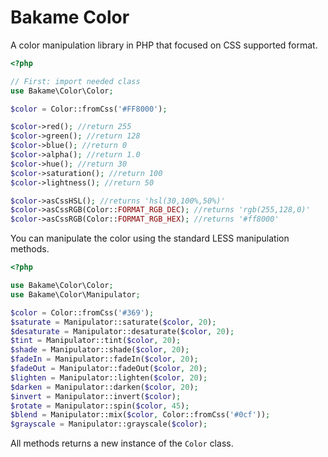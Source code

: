 # Bakame Color

A color manipulation library in PHP that focused on CSS supported format.

```php
<?php

// First: import needed class
use Bakame\Color\Color;

$color = Color::fromCss('#FF8000');

$color->red(); //return 255
$color->green(); //return 128
$color->blue(); //return 0
$color->alpha(); //return 1.0
$color->hue(); //return 30
$color->saturation(); //return 100
$color->lightness(); //return 50

$color->asCssHSL(); //returns 'hsl(30,100%,50%)'
$color->asCssRGB(Color::FORMAT_RGB_DEC); //returns 'rgb(255,128,0)'
$color->asCssRGB(Color::FORMAT_RGB_HEX); //returns '#ff8000'
```

You can manipulate the color using the standard LESS manipulation methods.

```php
<?php

use Bakame\Color\Color;
use Bakame\Color\Manipulator;

$color = Color::fromCss('#369');
$saturate = Manipulator::saturate($color, 20);
$desaturate = Manipulator::desaturate($color, 20);
$tint = Manipulator::tint($color, 20);
$shade = Manipulator::shade($color, 20);
$fadeIn = Manipulator::fadeIn($color, 20);
$fadeOut = Manipulator::fadeOut($color, 20);
$lighten = Manipulator::lighten($color, 20);
$darken = Manipulator::darken($color, 20);
$invert = Manipulator::invert($color);
$rotate = Manipulator::spin($color, 45);
$blend = Manipulator::mix($color, Color::fromCss('#0cf'));
$grayscale = Manipulator::grayscale($color);
```

All methods returns a new instance of the `Color` class.
